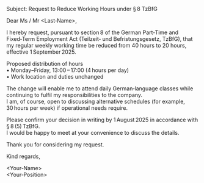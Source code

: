 Subject: Request to Reduce Working Hours under § 8 TzBfG

Dear Ms / Mr <Last‑Name>,

I hereby request, pursuant to section 8 of the German Part‑Time and Fixed‑Term Employment Act (Teilzeit‑ und Befristungsgesetz, TzBfG), that my regular weekly working time be reduced from 40 hours to 20 hours, effective 1 September 2025.

Proposed distribution of hours  
• Monday–Friday, 13:00 – 17:00 (4 hours per day)  
• Work location and duties unchanged

The change will enable me to attend daily German‑language classes while continuing to fulfil my responsibilities to the company.  
I am, of course, open to discussing alternative schedules (for example, 30 hours per week) if operational needs require.

Please confirm your decision in writing by 1 August 2025 in accordance with § 8 (5) TzBfG.  
I would be happy to meet at your convenience to discuss the details.

Thank you for considering my request.

Kind regards,

<Your‑Name>  
<Your‑Position>  
<Date>

